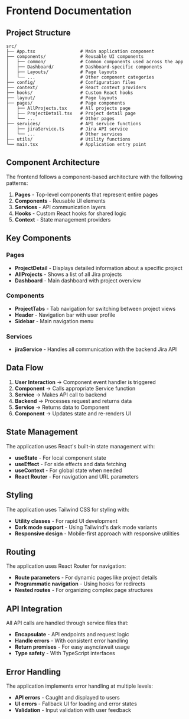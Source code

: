 # Frontend Documentation

## Project Structure

```
src/
├── App.tsx                 # Main application component
├── components/             # Reusable UI components
│   ├── common/             # Common components used across the app
│   ├── Dashboard/          # Dashboard-specific components
│   ├── Layouts/            # Page layouts
│   └── ...                 # Other component categories
├── config/                 # Configuration files
├── context/                # React context providers
├── hooks/                  # Custom React hooks
├── layout/                 # Page layouts
├── pages/                  # Page components
│   ├── AllProjects.tsx     # All projects page
│   ├── ProjectDetail.tsx   # Project detail page
│   └── ...                 # Other pages
├── services/               # API service functions
│   ├── jiraService.ts      # Jira API service
│   └── ...                 # Other services
├── utils/                  # Utility functions
└── main.tsx                # Application entry point
```

## Component Architecture

The frontend follows a component-based architecture with the following patterns:

1. **Pages** - Top-level components that represent entire pages
2. **Components** - Reusable UI elements
3. **Services** - API communication layers
4. **Hooks** - Custom React hooks for shared logic
5. **Context** - State management providers

## Key Components

### Pages
- **ProjectDetail** - Displays detailed information about a specific project
- **AllProjects** - Shows a list of all Jira projects
- **Dashboard** - Main dashboard with project overview

### Components
- **ProjectTabs** - Tab navigation for switching between project views
- **Header** - Navigation bar with user profile
- **Sidebar** - Main navigation menu

### Services
- **jiraService** - Handles all communication with the backend Jira API

## Data Flow

1. **User Interaction** → Component event handler is triggered
2. **Component** → Calls appropriate Service function
3. **Service** → Makes API call to backend
4. **Backend** → Processes request and returns data
5. **Service** → Returns data to Component
6. **Component** → Updates state and re-renders UI

## State Management

The application uses React's built-in state management with:
- **useState** - For local component state
- **useEffect** - For side effects and data fetching
- **useContext** - For global state when needed
- **React Router** - For navigation and URL parameters

## Styling

The application uses Tailwind CSS for styling with:
- **Utility classes** - For rapid UI development
- **Dark mode support** - Using Tailwind's dark mode variants
- **Responsive design** - Mobile-first approach with responsive utilities

## Routing

The application uses React Router for navigation:
- **Route parameters** - For dynamic pages like project details
- **Programmatic navigation** - Using hooks for redirects
- **Nested routes** - For organizing complex page structures

## API Integration

All API calls are handled through service files that:
- **Encapsulate** - API endpoints and request logic
- **Handle errors** - With consistent error handling
- **Return promises** - For easy async/await usage
- **Type safety** - With TypeScript interfaces

## Error Handling

The application implements error handling at multiple levels:
- **API errors** - Caught and displayed to users
- **UI errors** - Fallback UI for loading and error states
- **Validation** - Input validation with user feedback